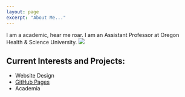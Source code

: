```yaml
---
layout: page
excerpt: "About Me..."
---
```


I am a academic, hear me roar. I am an Assistant Professor at Oregon Health & Science University.
![](https://media.licdn.com/dms/image/C5603AQEPYzFHx4IbiA/profile-displayphoto-shrink_200_200/0?e=1530748800&v=beta&t=qB0plRe9pMmLws9EPZFp67xgg_BZFuK29cD0lfNvhBo)
## Current Interests and Projects:

- Website Design
- [GitHub Pages](http://laderast.github.io)
- Academia
